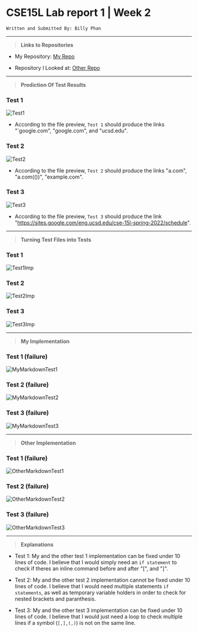 # CSE15L Lab report 1 | Week 2 
```
Written and Submitted By: Billy Phan
```
---
> **Links to Repositories**

* My Repository: [My Repo](https://github.com/b-ianphan/markdown-parser.git)

* Repository I Looked at: [Other Repo](https://github.com/ryankosta/good-markdown-parser)



---
> **Prediction Of Test Results**

### Test 1
![Test1](cse15l-lab-report-4-test1.png)

* According to the file preview, `Test 1` should produce the links "`google.com", "google.com", and "ucsd.edu".

### Test 2
![Test2](cse15l-lab-report-4-test2.png)

* According to the file preview, `Test 2` should produce the links "a.com", "a.com(())", "example.com".

### Test 3
![Test3](cse15l-lab-report-4-test3.png)

* According to the file preview, `Test 3` should produce the link "https://sites.google.com/eng.ucsd.edu/cse-15l-spring-2022/schedule".

---
> **Turning Test Files into Tests**

### Test 1 
![Test1Imp](cse15l-lab-report-4-test1-implemented.png)

### Test 2 
![Test2Imp](cse15l-lab-report-4-test2-implemented.png)

### Test 3 
![Test3Imp](cse15l-lab-report-4-test3-implemented.png)

---
> **My Implementation**

### Test 1 (failure)
![MyMarkdownTest1](cse15l-lab-report-4-ss4.png)

### Test 2 (failure)
![MyMarkdownTest2](cse15l-lab-report-4-ss5.png)

### Test 3 (failure)
![MyMarkdownTest3](cse15l-lab-report-4-ss6.png)

---

> **Other Implementation**

### Test 1 (failure)
![OtherMarkdownTest1](cse15l-lab-report-4-ss1.png)

### Test 2 (failure)
![OtherMarkdownTest2](cse15l-lab-report-4-ss2.png)

### Test 3 (failure)
![OtherMarkdownTest3](cse15l-lab-report-4-ss3.png)

---
> **Explanations**

* Test 1: My and the other test 1 implementation can be fixed under 10 lines of code. I believe that I would simply need an `if statement` to check if theres an inline command before and after "[", and "]".

* Test 2: My and the other test 2 implementation cannot be fixed under 10 lines of code. I believe that I would need multiple statements `if statements`, as well as temporary variable holders in order to check for nested brackets and paranthesis. 

* Test 3: My and the other test 3 implementation can be fixed under 10 lines of code. I believe that I would just need a loop to check multiple lines if a symbol (`[,],(,)`) is not on the same line. 